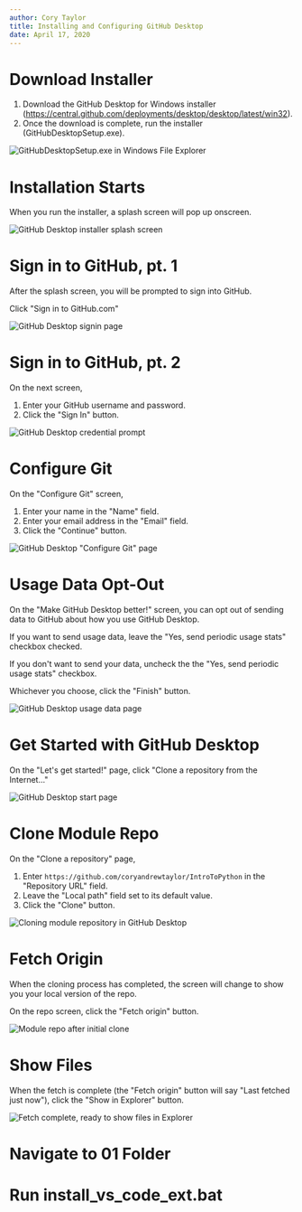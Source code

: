 ```yaml
---
author: Cory Taylor
title: Installing and Configuring GitHub Desktop
date: April 17, 2020
---
```


# Download Installer

1. Download the GitHub Desktop for Windows installer (https://central.github.com/deployments/desktop/desktop/latest/win32).
2. Once the download is complete, run the installer (GitHubDesktopSetup.exe).

![GitHubDesktopSetup.exe in Windows File Explorer](assets/img/github_desktop_01_installer_exe.png)

# Installation Starts

When you run the installer, a splash screen will pop up onscreen.

![GitHub Desktop installer splash screen](assets/img/github_desktop_02_installer_splash_screen.png)

# Sign in to GitHub, pt. 1

After the splash screen, you will be prompted to sign into GitHub.

Click "Sign in to GitHub.com"

![GitHub Desktop signin page](assets/img/github_desktop_03_signin_page.png)

# Sign in to GitHub, pt. 2

On the next screen,

1. Enter your GitHub username and password.
2. Click the "Sign In" button.

![GitHub Desktop credential prompt](assets/img/github_desktop_04_signin_page.png)

# Configure Git

On the "Configure Git" screen,

1. Enter your name in the "Name" field.
2. Enter your email address in the "Email" field.
3. Click the "Continue" button.

![GitHub Desktop "Configure Git" page](assets/img/github_desktop_05_configuration.png)

# Usage Data Opt-Out

On the "Make GitHub Desktop better!" screen, you can opt out of sending data to GitHub about how you use GitHub Desktop.

If you want to send usage data, leave the "Yes, send periodic usage stats" checkbox checked.

If you don't want to send your data, uncheck the the "Yes, send periodic usage stats" checkbox.

Whichever you choose, click the "Finish" button.

![GitHub Desktop usage data page](assets/img/github_desktop_06_usage_data.png)

# Get Started with GitHub Desktop

On the "Let's get started!" page, click "Clone a repository from the Internet..."

![GitHub Desktop start page](assets/img/github_desktop_07_lets_get_started.png)

# Clone Module Repo

On the "Clone a repository" page,

1. Enter `https://github.com/coryandrewtaylor/IntroToPython` in the "Repository URL" field.
2. Leave the "Local path" field set to its default value.
3. Click the "Clone" button.

![Cloning module repository in GitHub Desktop](assets/img/github_desktop_08_clone_repo.png)

# Fetch Origin

When the cloning process has completed, the screen will change to show you your local version of the repo.

On the repo screen, click the "Fetch origin" button.

![Module repo after initial clone](assets/img/github_desktop_09_initial_clone.png)

# Show Files

When the fetch is complete (the "Fetch origin" button will say "Last fetched just now"), click the "Show in Explorer" button.

![Fetch complete, ready to show files in Explorer](assets/img/github_desktop_10_after_fetch_origin.png)

# Navigate to 01 Folder

# Run install_vs_code_ext.bat

